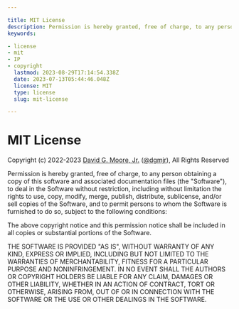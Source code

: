 ```yaml
---

title: MIT License
description: Permission is hereby granted, free of charge, to any person obtaining a copy of this software and associated documentation files..yadda, yadda, yadda...
keywords:

- license
- mit
- IP
- copyright
  lastmod: 2023-08-29T17:14:54.338Z
  date: 2023-07-13T05:44:46.048Z
  license: MIT
  type: license
  slug: mit-license

---
```


# MIT License

Copyright (c) 2022-2023 [David G. Moore, Jr.](mailto:david@dgmjr.io "Send David an email") ([@dgmjr](https://github.com/dgmjr "Contact david on GitHub")), All Rights Reserved

Permission is hereby granted, free of charge, to any person obtaining a copy of this software and associated documentation files (the "Software"), to deal in the Software without restriction, including without limitation the rights to use, copy, modify, merge, publish, distribute, sublicense, and/or sell copies of the Software, and to permit persons to whom the Software is furnished to do so, subject to the following conditions:

The above copyright notice and this permission notice shall be included in all copies or substantial portions of the Software.

THE SOFTWARE IS PROVIDED "AS IS", WITHOUT WARRANTY OF ANY KIND, EXPRESS OR IMPLIED, INCLUDING BUT NOT LIMITED TO THE WARRANTIES OF MERCHANTABILITY, FITNESS FOR A PARTICULAR PURPOSE AND NONINFRINGEMENT. IN NO EVENT SHALL THE AUTHORS OR COPYRIGHT HOLDERS BE LIABLE FOR ANY CLAIM, DAMAGES OR OTHER LIABILITY, WHETHER IN AN ACTION OF CONTRACT, TORT OR OTHERWISE, ARISING FROM, OUT OF OR IN CONNECTION WITH THE SOFTWARE OR THE USE OR OTHER DEALINGS IN THE SOFTWARE.
